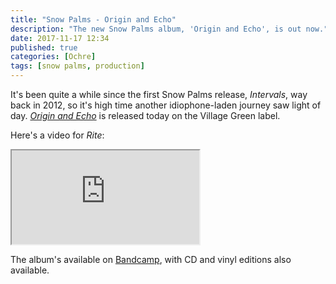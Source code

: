 ```yaml
---
title: "Snow Palms - Origin and Echo"
description: "The new Snow Palms album, 'Origin and Echo', is out now."
date: 2017-11-17 12:34
published: true
categories: [Ochre]
tags: [snow palms, production]
---
```


It's been quite a while since the first Snow Palms release, _Intervals_, way
back in 2012, so it's high time another idiophone-laden journey saw light of
day. [_Origin and Echo_](https://snowpalms.bandcamp.com/album/origin-and-echo)
is released today on the Village Green label.

Here's a video for _Rite_:

<div class="embed-container">
  <iframe src="https://player.vimeo.com/video/236916519?title=0&byline=0&portrait=0" allowfullscreen></iframe>
</div>

The album's available on [Bandcamp](https://snowpalms.bandcamp.com/), with CD
and vinyl editions also available.
